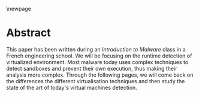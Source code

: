 \newpage

# Abstract

This paper has been written during an *Introduction to Malware* class in a
French engineering school. We will be focusing on the runtime detection of 
virtualized environment. Most malware today uses complex techniques to detect
sandboxes and prevent their own execution, thus making their analysis more
complex. Through the following pages, we will come back on the differences
the different virtualisation techniques and then study the state of the art of 
today's virtual machines detection.
